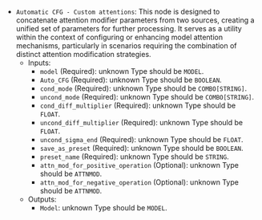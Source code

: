 - `Automatic CFG - Custom attentions`: This node is designed to concatenate attention modifier parameters from two sources, creating a unified set of parameters for further processing. It serves as a utility within the context of configuring or enhancing model attention mechanisms, particularly in scenarios requiring the combination of distinct attention modification strategies.
    - Inputs:
        - `model` (Required): unknown Type should be `MODEL`.
        - `Auto_CFG` (Required): unknown Type should be `BOOLEAN`.
        - `cond_mode` (Required): unknown Type should be `COMBO[STRING]`.
        - `uncond_mode` (Required): unknown Type should be `COMBO[STRING]`.
        - `cond_diff_multiplier` (Required): unknown Type should be `FLOAT`.
        - `uncond_diff_multiplier` (Required): unknown Type should be `FLOAT`.
        - `uncond_sigma_end` (Required): unknown Type should be `FLOAT`.
        - `save_as_preset` (Required): unknown Type should be `BOOLEAN`.
        - `preset_name` (Required): unknown Type should be `STRING`.
        - `attn_mod_for_positive_operation` (Optional): unknown Type should be `ATTNMOD`.
        - `attn_mod_for_negative_operation` (Optional): unknown Type should be `ATTNMOD`.
    - Outputs:
        - `Model`: unknown Type should be `MODEL`.
